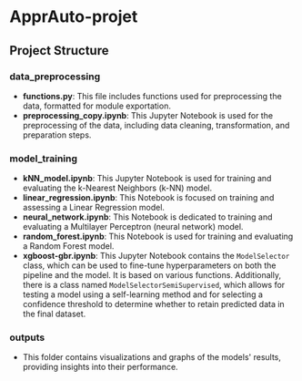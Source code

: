 # ApprAuto-projet

## Project Structure

### data_preprocessing
- **functions.py**: This file includes functions used for preprocessing the data, formatted for module exportation.
- **preprocessing_copy.ipynb**: This Jupyter Notebook is used for the preprocessing of the data, including data cleaning, transformation, and preparation steps.

### model_training
- **kNN_model.ipynb**: This Jupyter Notebook is used for training and evaluating the k-Nearest Neighbors (k-NN) model.
- **linear_regression.ipynb**: This Notebook is focused on training and assessing a Linear Regression model.
- **neural_network.ipynb**: This Notebook is dedicated to training and evaluating a Multilayer Perceptron (neural network) model.
- **random_forest.ipynb**: This Notebook is used for training and evaluating a Random Forest model.
- **xgboost-gbr.ipynb**: This Jupyter Notebook contains the `ModelSelector` class, which can be used to fine-tune hyperparameters on both the pipeline and the model. It is based on various functions. Additionally, there is a class named `ModelSelectorSemiSupervised`, which allows for testing a model using a self-learning method and for selecting a confidence threshold to determine whether to retain predicted data in the final dataset.

### outputs
- This folder contains visualizations and graphs of the models' results, providing insights into their performance.

